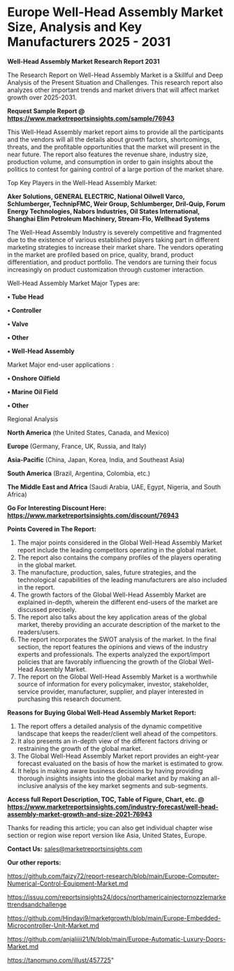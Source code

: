 # Europe Well-Head Assembly Market Size, Analysis and Key Manufacturers 2025 - 2031

<strong>Well-Head Assembly Market Research Report 2031</strong>

The Research Report on Well-Head Assembly Market is a Skillful and Deep Analysis of the Present Situation and Challenges. This research report also analyzes other important trends and market drivers that will affect market growth over 2025-2031.

<strong>Request Sample Report @ <a href=https://www.marketreportsinsights.com/sample/76943>https://www.marketreportsinsights.com/sample/76943</a></strong>

This Well-Head Assembly market report aims to provide all the participants and the vendors will all the details about growth factors, shortcomings, threats, and the profitable opportunities that the market will present in the near future. The report also features the revenue share, industry size, production volume, and consumption in order to gain insights about the politics to contest for gaining control of a large portion of the market share.

Top Key Players in the Well-Head Assembly Market:

<strong>Aker Solutions, GENERAL ELECTRIC, National Oilwell Varco, Schlumberger, TechnipFMC, Weir Group, Schlumberger, Dril-Quip, Forum Energy Technologies, Nabors Industries, Oil States International, Shanghai Elim Petroleum Machinery, Stream-Flo, Wellhead Systems</strong>

The Well-Head Assembly Industry is severely competitive and fragmented due to the existence of various established players taking part in different marketing strategies to increase their market share. The vendors operating in the market are profiled based on price, quality, brand, product differentiation, and product portfolio. The vendors are turning their focus increasingly on product customization through customer interaction.

Well-Head Assembly Market Major Types are:

<strong>• Tube Head

• Controller

• Valve

• Other

• Well-Head Assembly</strong>

Market Major end-user applications :

<strong>• Onshore Oilfield

• Marine Oil Field

• Other</strong>

Regional Analysis

</u><strong><b>North America</b></strong> (the United States, Canada, and Mexico)

<strong><b>Europe </b></strong>(Germany, France, UK, Russia, and Italy)

<strong><b>Asia-Pacific</b></strong> (China, Japan, Korea, India, and Southeast Asia)

<strong><b>South America</b></strong> (Brazil, Argentina, Colombia, etc.)

<strong><b>The Middle East and Africa</b></strong> (Saudi Arabia, UAE, Egypt, Nigeria, and South Africa)

<strong>Go For Interesting Discount Here: <a href=https://www.marketreportsinsights.com/discount/76943>https://www.marketreportsinsights.com/discount/76943</a></strong>

<strong>Points Covered in The Report:</strong>
<ol>
  <li>The major points considered in the Global Well-Head Assembly Market report include the leading competitors operating in the global market.</li>
  <li>The report also contains the company profiles of the players operating in the global market.</li>
  <li>The manufacture, production, sales, future strategies, and the technological capabilities of the leading manufacturers are also included in the report.</li>
  <li>The growth factors of the Global Well-Head Assembly Market are explained in-depth, wherein the different end-users of the market are discussed precisely.</li>
  <li>The report also talks about the key application areas of the global market, thereby providing an accurate description of the market to the readers/users.</li>
  <li>The report incorporates the SWOT analysis of the market. In the final section, the report features the opinions and views of the industry experts and professionals. The experts analyzed the export/import policies that are favorably influencing the growth of the Global Well-Head Assembly Market.</li>
  <li>The report on the Global Well-Head Assembly Market is a worthwhile source of information for every policymaker, investor, stakeholder, service provider, manufacturer, supplier, and player interested in purchasing this research document.</li>
</ol>
<strong>Reasons for Buying Global Well-Head Assembly Market Report:</strong>

<ol>
  <li>The report offers a detailed analysis of the dynamic competitive landscape that keeps the reader/client well ahead of the competitors.</li>
  <li>It also presents an in-depth view of the different factors driving or restraining the growth of the global market.</li>
  <li>The Global Well-Head Assembly Market report provides an eight-year forecast evaluated on the basis of how the market is estimated to grow.</li>
  <li>It helps in making aware business decisions by having providing thorough insights insights into the global market and by making an all-inclusive analysis of the key market segments and sub-segments.</li>
</ol>
<strong>Access full Report Description, TOC, Table of Figure, Chart, etc. @ <a href=https://www.marketreportsinsights.com/industry-forecast/well-head-assembly-market-growth-and-size-2021-76943>https://www.marketreportsinsights.com/industry-forecast/well-head-assembly-market-growth-and-size-2021-76943</a></strong>


Thanks for reading this article; you can also get individual chapter wise section or region wise report version like Asia, United States, Europe.

<strong>Contact Us:</strong>
sales@marketreportsinsights.com

<strong>Our other reports:</strong>

<a href=https://github.com/faizy72/report-research/blob/main/Europe-Computer-Numerical-Control-Equipment-Market.md>https://github.com/faizy72/report-research/blob/main/Europe-Computer-Numerical-Control-Equipment-Market.md</a>

<a href=https://issuu.com/reportsinsights24/docs/northamericainjectornozzlemarkettrendsandchallenge>https://issuu.com/reportsinsights24/docs/northamericainjectornozzlemarkettrendsandchallenge</a>

<a href=https://github.com/Hindavi9/marketgrowth/blob/main/Europe-Embedded-Microcontroller-Unit-Market.md>https://github.com/Hindavi9/marketgrowth/blob/main/Europe-Embedded-Microcontroller-Unit-Market.md</a>

<a href=https://github.com/anjaliiii21/N/blob/main/Europe-Automatic-Luxury-Doors-Market.md>https://github.com/anjaliiii21/N/blob/main/Europe-Automatic-Luxury-Doors-Market.md</a>

<a href=https://tanomuno.com/illust/457725>https://tanomuno.com/illust/457725</a>"

